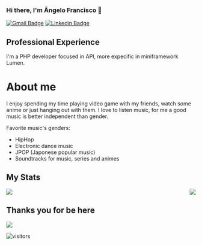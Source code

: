 ### Hi there, I'm Ângelo Francisco 👋


[![Gmail Badge](https://img.shields.io/badge/-Gmail-c14438?style=flat-square&logo=Gmail&logoColor=white&link=mailto:angelo.infinity002@gmail.com)](mailto:angelo.infinity002@gmail.com)
[![Linkedin Badge](https://img.shields.io/badge/-LinkedIn-blue?style=flat-square&logo=Linkedin&logoColor=white&link=https://www.linkedin.com/in/angelofransicosa/)](https://www.linkedin.com/in/angelofransicosa/)


## Professional Experience

I'm a PHP developer focused in API, more expecific in miniframework Lumen. 

# About me

  I enjoy spending my time playing video game with my friends, watch some anime or just hanging out with them. I love to listen music, for me a good music is better independent than gender.
  
  Favorite music's genders:
- HipHop
- Electronic dance music
- JPOP (Japonese popular music)
- Soundtracks for music, series and animes

## My Stats

<img src="https://github-readme-stats.vercel.app/api/top-langs/?username=AngeloFranciscoSA&langs_count=5&theme=omni"> <img align="right" src="https://github-readme-stats.vercel.app/api?username=AngeloFranciscoSA&show_icons=true&theme=omni">

<!--
**AngeloFranciscoSA/AngeloFranciscoSA** is a ✨ _special_ ✨ repository because its `README.md` (this file) appears on your GitHub profile.

Here are some ideas to get you started:

- 🔭 I’m currently working on ...
- 🌱 I’m currently learning ...
- 👯 I’m looking to collaborate on ...
- 🤔 I’m looking for help with ...
- 💬 Ask me about ...
- 📫 How to reach me: ...
- 😄 Pronouns: ...
- ⚡ Fun fact: ...
-->

## Thanks you for be here
<img src="https://thumbs.gfycat.com/DistantUnhappyCowrie-max-1mb.gif">

![visitors](https://visitor-badge.glitch.me/badge?page_id=${your.username}.${your.repo.id})
